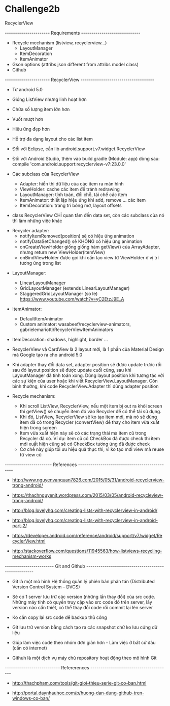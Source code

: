# Challenge2b
RecyclerView


---------------------- Requirements -----------------------------

- Recycle mechanism (listview, recyclerview…)
	+ LayoutManager
	+ ItemDecoration
	+ ItemAnimator
- Gson options (attribs json different from attribs model class)
- Github



---------------------- RecyclerView ------------------------------------

- Từ android 5.0
- Giống ListView nhưng linh hoạt hơn
- Chứa số lượng item lớn hơn
- Vuốt mượt hơn
- Hiệu ứng đẹp hơn
- Hỗ trợ đa dạng layout cho các list item

- Đối với Eclipse, cần lib android.support.v7.widget.RecyclerView
- Đối với Android Studio, thêm vào build.gradle (Module: app) dòng sau: 
	compile 'com.android.support:recyclerview-v7:23.0.0'

- Các subclass của RecyclerView
	+ Adapter: hiển thị dữ liệu của các item ra màn hình
	+ ViewHolder: cache các item để tránh redrawing
	+ LayoutManager: tính toán, đổi chỗ, tái chế các item
	+ ItemAnimator: thiết lập hiệu ứng khi add, remove ... các item
	+ ItemDecoration: trang trí bóng mờ, layout offsets

- class RecyclerView CHỈ quan tâm đến data set, còn các subclass của nó thì làm những việc khác

* Recycler adapter:
	+ notifyItemRemoved(position) sẽ có hiệu ứng animation
	+ notifyDataSetChanged() sẽ KHÔNG có hiệu ứng animation
	+ onCreateViewHolder giống giống hàm getView() của ArrayAdapter, nhưng return new ViewHolder(itemView)
	+ onBindViewHolder được gọi khi cần tạo view từ ViewHolder ở vị trí tương ứng trong list

- LayoutManager:
	+ LinearLayoutManager
	+ GridLayoutManager (extends LinearLayoutManager)
	+ StaggeredGridLayoutManager (so le) 
		https://www.youtube.com/watch?v=yC2EtzJ9E_A

- ItemAnimator: 
	+ DefaultItemAnimator
	+ Custom animator: wasabeef/recyclerview-animators, gabrielemariotti/RecyclerViewItemAnimators

- ItemDecoration: shadows, highlight, border ...

- RecyclerView và CardView là 2 layout mới, là 1 phần của Material Design mà Google tạo ra cho android 5.0

- Khi adapter thay đổi data set, adapter position sẽ được update trước rồi sau đó layout position sẽ được update cuối cùng, sau khi LayoutManager đã tính toán xong. Dùng layout position khi tương tác với các sự kiện của user hoặc khi viết RecyclerView.LayoutManager. Còn bình thường, khi code RecyclerView.Adapter thì dùng adapter position 

- Recycle mechanism: 
	+ Khi scroll ListView, RecyclerView, nếu một item bị out ra khỏi screen thì getView() sẽ chuyển item đó vào Recycler để có thể tái sử dụng.
	+ Khi đó, ListView, RecyclerView sẽ ko tạo item mới, mà nó sẽ dùng item đã có trong Recycler (convertView) để thay cho item vừa xuất hiện trong screen
	+ Item vừa xuất hiện này sẽ có các trạng thái mà item cũ trong Recycler đã có. Ví dụ: item cũ có CheckBox đã được check thì item mới xuất hiện cũng sẽ có CheckBox tương ứng đã 	được check
	+ Cơ chế này giúp tối ưu hiệu quả thực thi, vì ko tạo mới view mà reuse từ view cũ


----------------------- References ----------------------------------------------

- http://www.nguyenvanquan7826.com/2015/05/31/android-recyclerview-trong-android/

- https://thachnguyenit.wordpress.com/2015/03/05/android-recycleview-trong-android/

- http://blog.lovelyhq.com/creating-lists-with-recyclerview-in-android/
- http://blog.lovelyhq.com/creating-lists-with-recyclerview-in-android-part-2/

- https://developer.android.com/reference/android/support/v7/widget/RecyclerView.html

- http://stackoverflow.com/questions/11945563/how-listviews-recycling-mechanism-works



------------------------ Git and Github ----------------------------------------------------

- Git là một mô hình Hệ thống quản lý phiên bản phân tán (Distributed Version Control System – DVCS)

- Sẽ có 1 server lưu trữ các version (những lần thay đổi) của src code. Những máy tính có quyền truy cập vào src code đó trên server, lấy version nào cần thiết, có thể thay đổi code rồi commit lại lên server

- Ko cần copy lại src code để backup thủ công

- Git lưu trữ version bằng cách tạo ra các snapshot chứ ko lưu cứng dữ liệu

- Giúp làm việc code theo nhóm đơn giản hơn - Làm việc ở bất cứ đâu (cần có internet)



- Githuh là một dịch vụ máy chủ repository hoạt động theo mô hình Git



--------------------------- Refererences ---------------------------------------

- http://thachpham.com/tools/git-gioi-thieu-serie-git-co-ban.html

- http://portal.daynhauhoc.com/p/huong-dan-dung-github-tren-windows-co-ban/
